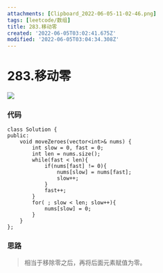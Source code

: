 ```yaml
---
attachments: [Clipboard_2022-06-05-11-02-46.png]
tags: [leetcode/数组]
title: 283.移动零
created: '2022-06-05T03:02:41.675Z'
modified: '2022-06-05T03:04:34.308Z'
---
```


# 283.移动零

![](@attachment/Clipboard_2022-06-05-11-02-46.png)

### 代码
    class Solution {
    public:
        void moveZeroes(vector<int>& nums) {
            int slow = 0, fast = 0;
            int len = nums.size();
            while(fast < len){
                if(nums[fast] != 0){
                    nums[slow] = nums[fast];
                    slow++;
                }
                fast++;
            }
            for( ; slow < len; slow++){
                nums[slow] = 0;
            }
        }
    };

### 思路
> 相当于移除零之后，再将后面元素赋值为零。
